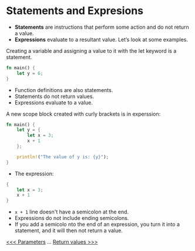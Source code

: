 # Statements and Expresions

- **Statements** are instructions that perform some action and do not return a value.
- **Expressions** evaluate to a resultant value. Let’s look at some examples.

Creating a variable and assigning a value to it with the let keyword is a statement.

```rust
fn main() {
    let y = 6;
}
```

- Function definitions are also statements.
- Statements do not return values.
- Expressions evaluate to a value.

A new scope block created with curly brackets is in experssion:

```rust
fn main() {
    let y = {
        let x = 3;
        x + 1
    };

    println!("The value of y is: {y}");
}
```

- The expression:

```rust
{
    let x = 3;
    x + 1
}
```

- `x + 1` line doesn't have a semicolon at the end. 
- Expressions do not include ending semicolons. 
- If you add a semicolo nto the end of an expression, you turn it into a statement, and it will then not return a value.  

[<<< Parameters](102-Parameters.md) ... [Return values >>>](104-functions-return-values.md)